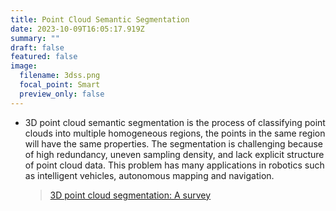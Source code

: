 ```yaml
---
title: Point Cloud Semantic Segmentation
date: 2023-10-09T16:05:17.919Z
summary: ""
draft: false
featured: false
image:
  filename: 3dss.png
  focal_point: Smart
  preview_only: false
---
```

* 3D point cloud semantic segmentation is the process of classifying point clouds into multiple homogeneous regions, the points in the same region will have the same properties. The segmentation is challenging because of high redundancy, uneven sampling density, and lack explicit structure of point cloud data. This problem has many applications in robotics such as intelligent vehicles, autonomous mapping and navigation.

  > [3D point cloud segmentation: A survey](https://doi.org/10.1109/RAM.2013.6758588)
